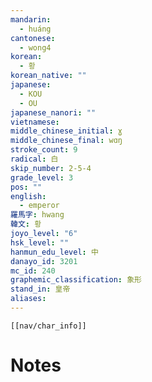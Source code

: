 ```yaml
---
mandarin:
  - huáng
cantonese:
  - wong4
korean:
  - 황
korean_native: ""
japanese:
  - KOU
  - OU
japanese_nanori: ""
vietnamese:
middle_chinese_initial: ɣ
middle_chinese_final: wɑŋ
stroke_count: 9
radical: 白
skip_number: 2-5-4
grade_level: 3
pos: ""
english:
  - emperor
羅馬字: hwang
韓文: 황
joyo_level: "6"
hsk_level: ""
hanmun_edu_level: 中
danayo_id: 3201
mc_id: 240
graphemic_classification: 象形
stand_in: 皇帝
aliases:
---
```

```meta-bind-embed
[[nav/char_info]]
```

# Notes
